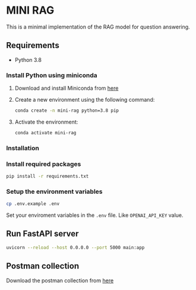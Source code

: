 # MINI RAG

This is a minimal implementation of the RAG model for question answering.

## Requirements

- Python 3.8

### Install Python using miniconda

1. Download and install Miniconda from [here](https://docs.anaconda.com/free/miniconda/#quick-command-line-install)
2. Create a new environment using the following command:

    ```bash
    conda create -n mini-rag python=3.8 pip
    ```

3. Activate the environment:

    ```bash
    conda activate mini-rag
    ```

### Installation

### Install required packages

```bash
pip install -r requirements.txt
```

### Setup the environment variables

```bash
cp .env.example .env
```

Set your enviroment variables in the `.env` file. Like `OPENAI_API_KEY` value.

## Run FastAPI server

```bash
uvicorn --reload --host 0.0.0.0 --port 5000 main:app
```

## Postman collection

Download the postman collection from [here](assets/mini-rag-collection.postman_collection.json)
